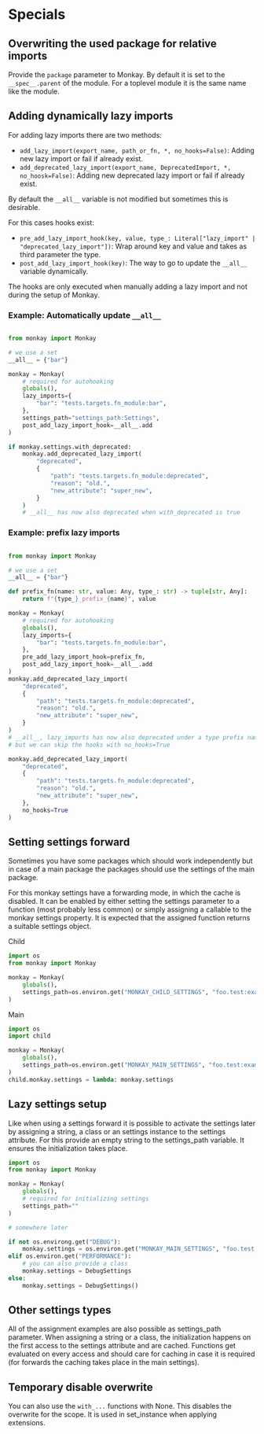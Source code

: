 # Specials

## Overwriting the used package for relative imports

Provide the `package` parameter to Monkay. By default it is set to the `__spec__.parent` of the module.
For a toplevel module it is the same name like the module.

## Adding dynamically lazy imports

For adding lazy imports there are two methods:

- `add_lazy_import(export_name, path_or_fn, *, no_hooks=False)`: Adding new lazy import or fail if already exist.
- `add_deprecated_lazy_import(export_name, DeprecatedImport, *, no_hoosk=False)`: Adding new deprecated lazy import or fail if already exist.

By default the `__all__` variable is not modified but sometimes this is desirable.

For this cases hooks exist:

- `pre_add_lazy_import_hook(key, value, type_: Literal["lazy_import" | "deprecated_lazy_import"])`: Wrap around key and value and takes as third parameter the type.
- `post_add_lazy_import_hook(key)`: The way to go to update the `__all__` variable dynamically.

The hooks are only executed when manually adding a lazy import and not during the setup of Monkay.

### Example: Automatically update `__all__`

``` python

from monkay import Monkay

# we use a set
__all__ = {"bar"}

monkay = Monkay(
    # required for autohooking
    globals(),
    lazy_imports={
        "bar": "tests.targets.fn_module:bar",
    },
    settings_path="settings_path:Settings",
    post_add_lazy_import_hook=__all__.add
)

if monkay.settings.with_deprecated:
    monkay.add_deprecated_lazy_import(
        "deprecated",
        {
            "path": "tests.targets.fn_module:deprecated",
            "reason": "old.",
            "new_attribute": "super_new",
        }
    )
    # __all__ has now also deprecated when with_deprecated is true
```

### Example: prefix lazy imports

``` python

from monkay import Monkay

# we use a set
__all__ = {"bar"}

def prefix_fn(name: str, value: Any, type_: str) -> tuple[str, Any]:
    return f"{type_}_prefix_{name}", value

monkay = Monkay(
    # required for autohooking
    globals(),
    lazy_imports={
        "bar": "tests.targets.fn_module:bar",
    },
    pre_add_lazy_import_hook=prefix_fn,
    post_add_lazy_import_hook=__all__.add
)
monkay.add_deprecated_lazy_import(
    "deprecated",
    {
        "path": "tests.targets.fn_module:deprecated",
        "reason": "old.",
        "new_attribute": "super_new",
    }
)
# __all__, lazy_imports has now also deprecated under a type prefix name
# but we can skip the hooks with no_hooks=True

monkay.add_deprecated_lazy_import(
    "deprecated",
    {
        "path": "tests.targets.fn_module:deprecated",
        "reason": "old.",
        "new_attribute": "super_new",
    },
    no_hooks=True
)
```

## Setting settings forward

Sometimes you have some packages which should work independently but
in case of a main package the packages should use the settings of the main package.

For this monkay settings have a forwarding mode, in which the cache is disabled.
It can be enabled by either setting the settings parameter to a function (most probably less common)
or simply assigning a callable to the monkay settings property.
It is expected that the assigned function returns a suitable settings object.


Child

``` python
import os
from monkay import Monkay

monkay = Monkay(
    globals(),
    settings_path=os.environ.get("MONKAY_CHILD_SETTINGS", "foo.test:example") or ""
)

```

Main

``` python
import os
import child

monkay = Monkay(
    globals(),
    settings_path=os.environ.get("MONKAY_MAIN_SETTINGS", "foo.test:example") or ""
)
child.monkay.settings = lambda: monkay.settings

```

## Lazy settings setup

Like when using a settings forward it is possible to activate the settings later by assigning a string, a class or an settings instance
to the settings attribute.
For this provide an empty string to the settings_path variable.
It ensures the initialization takes place.

``` python
import os
from monkay import Monkay

monkay = Monkay(
    globals(),
    # required for initializing settings
    settings_path=""
)

# somewhere later

if not os.environg.get("DEBUG"):
    monkay.settings = os.environ.get("MONKAY_MAIN_SETTINGS", "foo.test:example") or ""
elif os.environ.get("PERFORMANCE"):
    # you can also provide a class
    monkay.settings = DebugSettings
else:
    monkay.settings = DebugSettings()

```

## Other settings types

All of the assignment examples are also possible as settings_path parameter.
When assigning a string or a class, the initialization happens on the first access to the settings
attribute and are cached.
Functions get evaluated on every access and should care for caching in case it is required (for forwards the caching
takes place in the main settings).


## Temporary disable overwrite

You can also use the `with_...` functions with None. This disables the overwrite for the scope.
It is used in set_instance when applying extensions.
